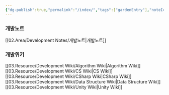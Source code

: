 ```yaml
---
{"dg-publish":true,"permalink":"/index/","tags":["gardenEntry"],"noteIcon":"","created":"2025-07-19T17:50:27.279+09:00","updated":"2025-07-19T23:00:51.202+09:00"}
---
```


### 개발노트
[[02.Area/Development Notes/개발노트\|개발노트]]
### 개발위키
[[03.Resource/Development Wiki/Algorithm Wiki\|Algorithm Wiki]]
[[03.Resource/Development Wiki/CS Wiki\|CS Wiki]]
[[03.Resource/Development Wiki/CSharp Wiki\|CSharp Wiki]]
[[03.Resource/Development Wiki/Data Structure Wiki\|Data Structure Wiki]]
[[03.Resource/Development Wiki/Unity Wiki\|Unity Wiki]]
